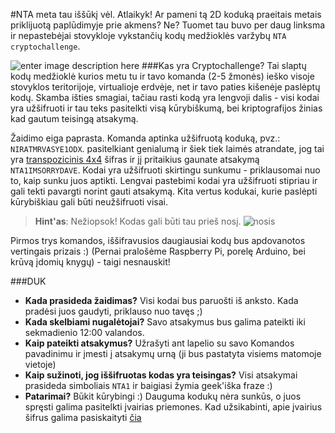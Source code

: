 #NTA meta tau iššūkį vėl. Atlaikyk!
Ar pameni tą 2D koduką praeitais metais priklijuotą paplūdimyje prie akmens? Ne? Tuomet tau buvo per daug linksma ir nepastebėjai stovykloje vykstančių kodų medžioklės varžybų `NTA cryptochallenge`. 

![enter image description here](https://www.dropbox.com/s/wiuu0p8u46o0hnz/Gravity_Falls_Opening_Ending.PNG?dl=1)
###Kas yra Cryptochallenge?
Tai slaptų kodų medžioklė kurios metu tu ir tavo komanda (2-5 žmonės) ieško visoje stovyklos teritorijoje, virtualioje erdvėje, net ir tavo paties kišenėje paslėptų kodų. Skamba išties smagiai, tačiau rasti kodą yra lengvoji dalis - visi kodai yra užšifruoti ir tau teks pasitelkti visą kūrybiškumą, bei kriptografijos žinias kad gautum teisingą atsakymą.

Žaidimo eiga paprasta. Komanda aptinka užšifruotą koduką, pvz.: `NIRATMRVASYE1ODX`. pasitelkiant genialumą ir šiek tiek laimės atrandate, jog tai yra [transpozicinis 4x4](http://crypto.interactive-maths.com/simple-transposition-ciphers.html) šifras ir jį pritaikius gaunate atsakymą `NTA1IMSORRYDAVE`. Kodai yra užšifruoti skirtingu sunkumu - priklausomai nuo to, kaip sunku juos aptikti. Lengvai pastebimi kodai yra užšifruoti stipriau ir gali tekti pavargti norint gauti atsakymą. Kita vertus kodukai, kurie paslėpti kūrybiškiau gali būti neužšifruoti visai.

> **Hint'as**: Nežiopsok! Kodas gali būti tau prieš nosį. ![nosis](https://www.dropbox.com/s/w4c2k5gfdz2oj0r/nose.jpg?dl=1)

Pirmos trys komandos, iššifravusios daugiausiai kodų bus apdovanotos vertingais prizais :) (Pernai pralošėme Raspberry Pi, porelę Arduino, bei krūvą įdomių knygų) - taigi nesnauskit!

###DUK

 - **Kada prasideda žaidimas?**
   Visi kodai bus paruošti iš anksto. Kada pradėsi juos gaudyti, priklauso nuo tavęs ;)
 - **Kada skelbiami nugalėtojai?**
   Savo atsakymus bus galima pateikti iki sekmadienio 12:00 valandos.
 - **Kaip pateikti atsakymus?**
   Užrašyti ant lapelio su savo Komandos pavadinimu ir įmesti į atsakymų urną (ji bus pastatyta visiems matomoje vietoje) 
 - **Kaip sužinoti, jog iššifruotas kodas yra teisingas?**
   Visi atsakymai prasideda simboliais `NTA1` ir baigiasi žymia geek'iška fraze :)
 - **Patarimai?**
   Būkit kūrybingi :) Dauguma kodukų nėra sunkūs, o juos spręsti galima pasitelkti įvairias priemones. Kad užsikabinti, apie įvairius šifrus galima pasiskaityti [čia](http://www.braingle.com/brainteasers/codes/)

